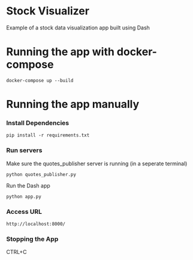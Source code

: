 # Stock Visualizer
Example of a stock data visualization app built using Dash

# Running the app with docker-compose
```
docker-compose up --build
```

# Running the app manually
### Install Dependencies
```
pip install -r requirements.txt
```
### Run servers
Make sure the quotes_publisher server is running (in a seperate terminal)
```
python quotes_publisher.py 
```
Run the Dash app
```
python app.py
```

### Access URL
```
http://localhost:8000/
```

### Stopping the App
CTRL+C